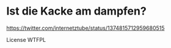# Ist die Kacke am dampfen?

https://twitter.com/internetztube/status/1374815712959680515

License WTFPL